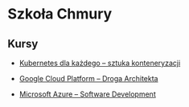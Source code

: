 # Szkoła Chmury

## Kursy

* [Kubernetes dla każdego – sztuka konteneryzacji](./Kubernetes)

* [Google Cloud Platform – Droga Architekta](./GCP/Architecture)

* [Microsoft Azure – Software Development](./Azure/Development)